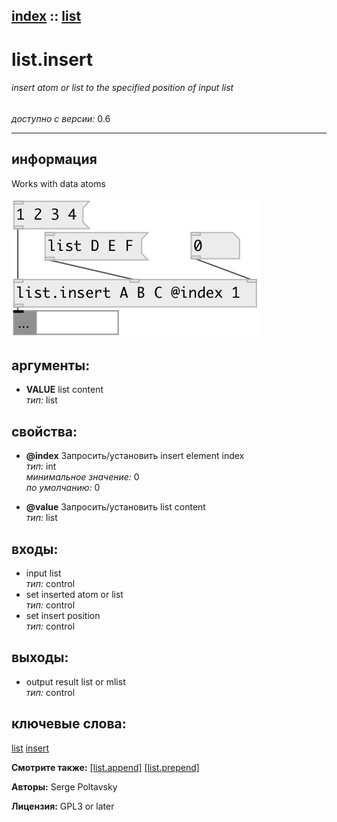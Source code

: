 [index](index.html) :: [list](category_list.html)
---

# list.insert

###### insert atom or list to the specified position of input list

*доступно с версии:* 0.6

---


## информация
Works with data atoms


[![example](../examples/img/list.insert.jpg)](../examples/pd/list.insert.pd)



## аргументы:

* **VALUE**
list content<br>
_тип:_ list<br>





## свойства:

* **@index** 
Запросить/установить insert element index<br>
_тип:_ int<br>
_минимальное значение:_ 0<br>
_по умолчанию:_ 0<br>

* **@value** 
Запросить/установить list content<br>
_тип:_ list<br>



## входы:

* input list<br>
_тип:_ control
* set inserted atom or list<br>
_тип:_ control
* set insert position<br>
_тип:_ control



## выходы:

* output result list or mlist<br>
_тип:_ control



## ключевые слова:

[list](keywords/list.html)
[insert](keywords/insert.html)



**Смотрите также:**
[\[list.append\]](list.append.html)
[\[list.prepend\]](list.prepend.html)




**Авторы:** Serge Poltavsky




**Лицензия:** GPL3 or later





